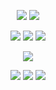 <html>
  <body>

<p align="center">
  <img src="https://ukusyaoi.neocities.org/coollogo_com-1141298.png"> <img src="https://ukusyaoi.neocities.org/coollogo_com-51041166.png">
<p align="center">
<img src="https://ukusyaoi.neocities.org/makotoyuukikun2.png"> <img src="https://ukusyaoi.neocities.org/makotoyuukikun3.png"> <img src="https://ukusyaoi.neocities.org/makotoyuukikun4.png">
<p align="center">
  <img src="https://ukusyaoi.neocities.org/coollogo_com-20915409.png">
  <p align="center">
    <a href="https://rentry.co/IAMTHEHERO"><img src="https://ukusyaoi.neocities.org/rentry%20sources/coollogo_com-13320779.png"></a> <a href="https://makotoyuukun.straw.page/"><img src="https://ukusyaoi.neocities.org/rentry%20sources/coollogo_com-51041304.png"></a> <a href="https://izmk.atabook.org/"><img src="https://ukusyaoi.neocities.org/rentry%20sources/coollogo_com-51041311.png"></a>
    </body>
</html>
